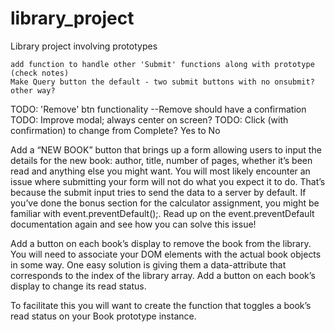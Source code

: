# library_project
Library project involving prototypes
~~~
add function to handle other 'Submit' functions along with prototype (check notes)
Make Query button the default - two submit buttons with no onsubmit? other way?
~~~
TODO: 'Remove' btn functionality
    --Remove should have a confirmation
TODO: Improve modal; always center on screen?
TODO: Click (with confirmation) to change from Complete? Yes to No


Add a “NEW BOOK” button that brings up a form allowing users to input the details for the new book: author, title, number of pages, whether it’s been read and anything else you might want. You will most likely encounter an issue where submitting your form will not do what you expect it to do. That’s because the submit input tries to send the data to a server by default. If you’ve done the bonus section for the calculator assignment, you might be familiar with event.preventDefault();. Read up on the event.preventDefault documentation again and see how you can solve this issue!

Add a button on each book’s display to remove the book from the library.
You will need to associate your DOM elements with the actual book objects in some way. One easy solution is giving them a data-attribute that corresponds to the index of the library array.
Add a button on each book’s display to change its read status.

To facilitate this you will want to create the function that toggles a book’s read status on your Book prototype instance.
